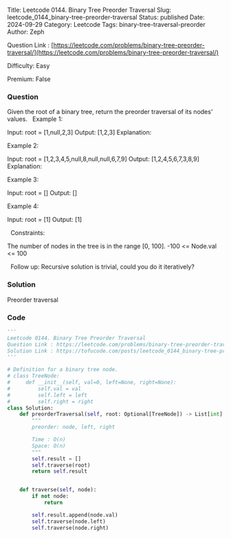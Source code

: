 Title: Leetcode 0144. Binary Tree Preorder Traversal
Slug: leetcode_0144_binary-tree-preorder-traversal
Status: published
Date: 2024-09-29
Category: Leetcode
Tags: binary-tree-traversal-preorder
Author: Zeph

Question Link : [https://leetcode.com/problems/binary-tree-preorder-traversal/](https://leetcode.com/problems/binary-tree-preorder-traversal/)

Difficulty: Easy

Premium: False

### Question
Given the root of a binary tree, return the preorder traversal of its nodes' values.
 
Example 1:

Input: root = [1,null,2,3]
Output: [1,2,3]
Explanation:


Example 2:

Input: root = [1,2,3,4,5,null,8,null,null,6,7,9]
Output: [1,2,4,5,6,7,3,8,9]
Explanation:


Example 3:

Input: root = []
Output: []

Example 4:

Input: root = [1]
Output: [1]

 
Constraints:

The number of nodes in the tree is in the range [0, 100].
-100 <= Node.val <= 100

 
Follow up: Recursive solution is trivial, could you do it iteratively?

### Solution

Preorder traversal

### Code
```python
'''
Leetcode 0144. Binary Tree Preorder Traversal
Question Link : https://leetcode.com/problems/binary-tree-preorder-traversal/
Solution Link : https://tofucode.com/posts/leetcode_0144_binary-tree-preorder-traversal.html
'''

# Definition for a binary tree node.
# class TreeNode:
#     def __init__(self, val=0, left=None, right=None):
#         self.val = val
#         self.left = left
#         self.right = right
class Solution:
    def preorderTraversal(self, root: Optional[TreeNode]) -> List[int]:
        """
        preorder: node, left, right

        Time : O(n)
        Space: O(n)
        """
        self.result = []
        self.traverse(root)
        return self.result


    def traverse(self, node):
        if not node:
            return

        self.result.append(node.val)
        self.traverse(node.left)
        self.traverse(node.right)

```

